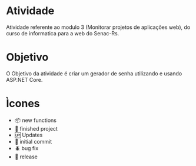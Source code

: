 # Atividade
Atividade referente ao modulo 3 (Monitorar projetos de aplicações web), do curso de informatica para a web do Senac-Rs.

# Objetivo
O Objetivo da atividade é criar um gerador de senha utilizando e usando ASP.NET Core.

# Ìcones
- :package: new functions
- :balloon: finished project
- :up: Updates
- :school_satchel: initial commit
- :beetle: bug fix
- :checkered_flag: release
